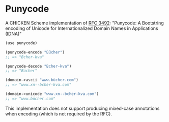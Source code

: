 # Punycode

A CHICKEN Scheme implementation of [RFC 3492][rfc3492]:
"Punycode: A Bootstring encoding of Unicode for Internationalized
Domain Names in Applications (IDNA)"

```scheme
(use punycode)

(punycode-encode "Bücher")
;; => "Bcher-kva"

(punycode-decode "Bcher-kva")
;; => "Bücher"

(domain->ascii "www.bücher.com")
;; => "www.xn--bcher-kva.com"

(domain->unicode "www.xn--bcher-kva.com")
;; => "www.bücher.com"
```

This implementation does not support producing mixed-case
annotations when encoding (which is not required by the RFC).

[rfc3492]: https://www.ietf.org/rfc/rfc3492.txt
